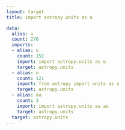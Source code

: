 ```yaml
---
layout: target
title: import astropy.units as u

data:
  alias: u
  count: 276
  imports:
  - alias: u
    count: 152
    import: import astropy.units as u
    target: astropy.units
  - alias: u
    count: 121
    import: from astropy import units as u
    target: astropy.units
  - alias: au
    count: 3
    import: import astropy.units as au
    target: astropy.units
  target: astropy.units
---
```

